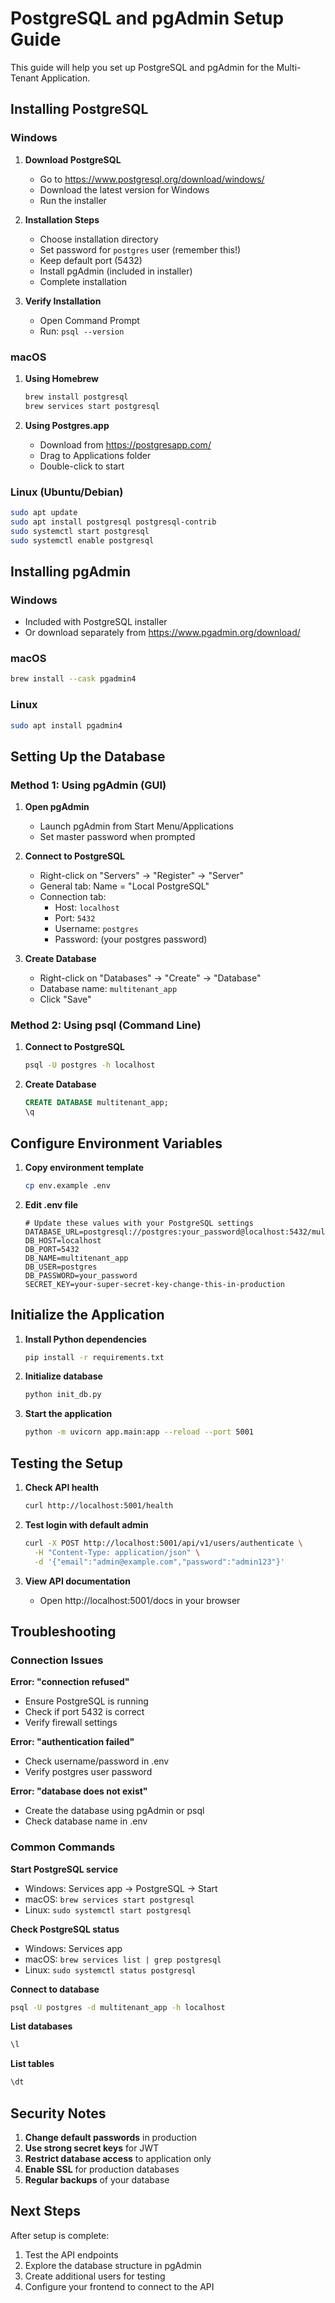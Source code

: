 # PostgreSQL and pgAdmin Setup Guide

This guide will help you set up PostgreSQL and pgAdmin for the Multi-Tenant Application.

## Installing PostgreSQL

### Windows

1. **Download PostgreSQL**
   - Go to https://www.postgresql.org/download/windows/
   - Download the latest version for Windows
   - Run the installer

2. **Installation Steps**
   - Choose installation directory
   - Set password for `postgres` user (remember this!)
   - Keep default port (5432)
   - Install pgAdmin (included in installer)
   - Complete installation

3. **Verify Installation**
   - Open Command Prompt
   - Run: `psql --version`

### macOS

1. **Using Homebrew**
   ```bash
   brew install postgresql
   brew services start postgresql
   ```

2. **Using Postgres.app**
   - Download from https://postgresapp.com/
   - Drag to Applications folder
   - Double-click to start

### Linux (Ubuntu/Debian)

```bash
sudo apt update
sudo apt install postgresql postgresql-contrib
sudo systemctl start postgresql
sudo systemctl enable postgresql
```

## Installing pgAdmin

### Windows
- Included with PostgreSQL installer
- Or download separately from https://www.pgadmin.org/download/

### macOS
```bash
brew install --cask pgadmin4
```

### Linux
```bash
sudo apt install pgadmin4
```

## Setting Up the Database

### Method 1: Using pgAdmin (GUI)

1. **Open pgAdmin**
   - Launch pgAdmin from Start Menu/Applications
   - Set master password when prompted

2. **Connect to PostgreSQL**
   - Right-click on "Servers" → "Register" → "Server"
   - General tab: Name = "Local PostgreSQL"
   - Connection tab:
     - Host: `localhost`
     - Port: `5432`
     - Username: `postgres`
     - Password: (your postgres password)

3. **Create Database**
   - Right-click on "Databases" → "Create" → "Database"
   - Database name: `multitenant_app`
   - Click "Save"

### Method 2: Using psql (Command Line)

1. **Connect to PostgreSQL**
   ```bash
   psql -U postgres -h localhost
   ```

2. **Create Database**
   ```sql
   CREATE DATABASE multitenant_app;
   \q
   ```

## Configure Environment Variables

1. **Copy environment template**
   ```bash
   cp env.example .env
   ```

2. **Edit .env file**
   ```env
   # Update these values with your PostgreSQL settings
   DATABASE_URL=postgresql://postgres:your_password@localhost:5432/multitenant_app
   DB_HOST=localhost
   DB_PORT=5432
   DB_NAME=multitenant_app
   DB_USER=postgres
   DB_PASSWORD=your_password
   SECRET_KEY=your-super-secret-key-change-this-in-production
   ```

## Initialize the Application

1. **Install Python dependencies**
   ```bash
   pip install -r requirements.txt
   ```

2. **Initialize database**
   ```bash
   python init_db.py
   ```

3. **Start the application**
   ```bash
   python -m uvicorn app.main:app --reload --port 5001
   ```

## Testing the Setup

1. **Check API health**
   ```bash
   curl http://localhost:5001/health
   ```

2. **Test login with default admin**
   ```bash
   curl -X POST http://localhost:5001/api/v1/users/authenticate \
     -H "Content-Type: application/json" \
     -d '{"email":"admin@example.com","password":"admin123"}'
   ```

3. **View API documentation**
   - Open http://localhost:5001/docs in your browser

## Troubleshooting

### Connection Issues

**Error: "connection refused"**
- Ensure PostgreSQL is running
- Check if port 5432 is correct
- Verify firewall settings

**Error: "authentication failed"**
- Check username/password in .env
- Verify postgres user password

**Error: "database does not exist"**
- Create the database using pgAdmin or psql
- Check database name in .env

### Common Commands

**Start PostgreSQL service**
- Windows: Services app → PostgreSQL → Start
- macOS: `brew services start postgresql`
- Linux: `sudo systemctl start postgresql`

**Check PostgreSQL status**
- Windows: Services app
- macOS: `brew services list | grep postgresql`
- Linux: `sudo systemctl status postgresql`

**Connect to database**
```bash
psql -U postgres -d multitenant_app -h localhost
```

**List databases**
```sql
\l
```

**List tables**
```sql
\dt
```

## Security Notes

1. **Change default passwords** in production
2. **Use strong secret keys** for JWT
3. **Restrict database access** to application only
4. **Enable SSL** for production databases
5. **Regular backups** of your database

## Next Steps

After setup is complete:

1. Test the API endpoints
2. Explore the database structure in pgAdmin
3. Create additional users for testing
4. Configure your frontend to connect to the API
